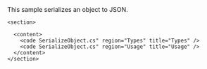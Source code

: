 <?xml version="1.0" encoding="utf-8"?>
<topic id="SerializeObject" revisionNumber="1">
  <developerConceptualDocument xmlns="http://ddue.schemas.microsoft.com/authoring/2003/5" xmlns:xlink="http://www.w3.org/1999/xlink">This sample serializes an object to JSON.

    <section>

      <content>
        <code SerializeObject.cs" region="Types" title="Types" />
        <code SerializeObject.cs" region="Usage" title="Usage" />
      </content>
    </section>